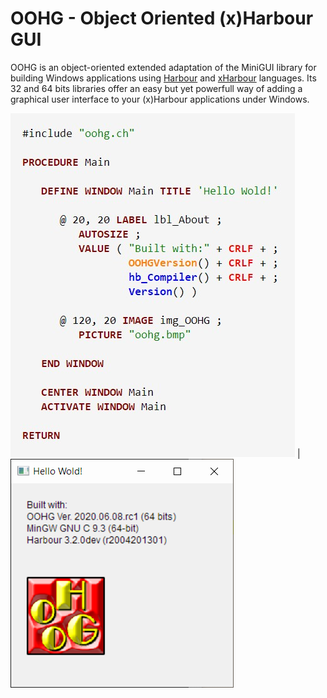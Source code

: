 # OOHG - Object Oriented (x)Harbour GUI

OOHG is an object-oriented extended adaptation of the MiniGUI library for building Windows applications using [Harbour](https://harbour.github.io/) and [xHarbour](http://www.xharbour.org/) languages. Its 32 and 64 bits libraries offer an easy but yet powerfull way of adding a graphical user interface to your (x)Harbour applications under Windows.

![](source.jpg) | ![](hello.png)
